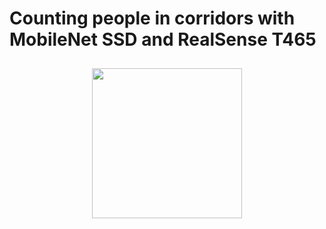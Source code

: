 # Counting people in corridors with MobileNet SSD and RealSense T465

<p align = "center">
  <img src = "videos/Best_result.gif" height = "240px" style="margin:10px 10px">
</p>
